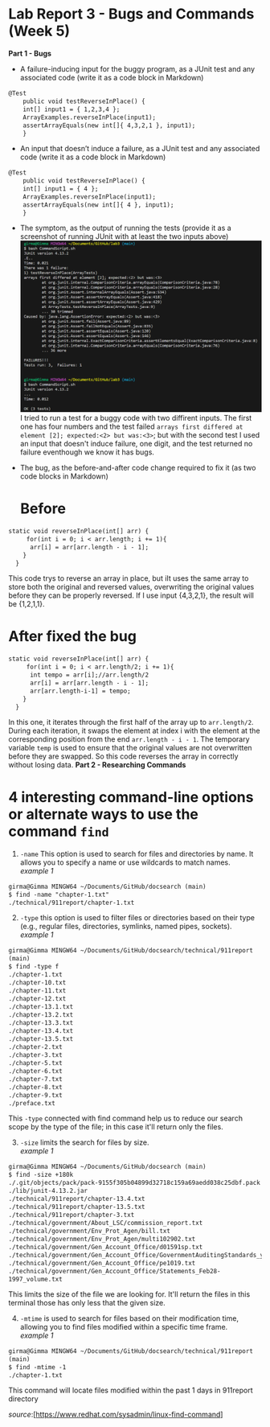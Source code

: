 # Lab Report 3 - Bugs and Commands (Week 5)
**Part 1 - Bugs**
* A failure-inducing input for the buggy program, as a JUnit test and any associated code (write it as a code block in Markdown)
```
@Test 
	public void testReverseInPlace() {
    int[] input1 = { 1,2,3,4 };
    ArrayExamples.reverseInPlace(input1);
    assertArrayEquals(new int[]{ 4,3,2,1 }, input1);
	}
``` 
  
* An input that doesn’t induce a failure, as a JUnit test and any associated code (write it as a code block in Markdown)
```
@Test 
	public void testReverseInPlace() {
    int[] input1 = { 4 };
    ArrayExamples.reverseInPlace(input1);
    assertArrayEquals(new int[]{ 4 }, input1);
	}
``` 
  
* The symptom, as the output of running the tests (provide it as a screenshot of running JUnit with at least the two inputs above)
![image](failure_inducing.png)<br>
I tried to run a test for a buggy code with two diffirent inputs. The first one has four numbers and the test failed ```arrays first differed at element [2]; expected:<2> but was:<3>```; but with the second test I used an input that doesn't induce failure, one digit, and the test returned no failure eventhough we know it has bugs.<br>
  
* The bug, as the before-and-after code change required to fix it (as two code blocks in Markdown)
  # Before 
```
static void reverseInPlace(int[] arr) {
     for(int i = 0; i < arr.length; i += 1){
      arr[i] = arr[arr.length - i - 1];
    }
  }
```
This code trys to reverse an array in place, but iIt uses the same array to store both the original and reversed values, overwriting the original values before they can be properly reversed. If I use input {4,3,2,1}, the result will be {1,2,1,1}.<br>
# After fixed the bug
```
static void reverseInPlace(int[] arr) {
     for(int i = 0; i < arr.length/2; i += 1){
      int tempo = arr[i];//arr.length/2
      arr[i] = arr[arr.length - i - 1];
      arr[arr.length-i-1] = tempo;
    }
  }
```
In this one, it iterates through the first half of the array up to ```arr.length/2```. During each iteration, it swaps the element at index i with the element at the corresponding position from the end ```arr.length - i - 1```. The temporary variable ```temp``` is used to ensure that the original values are not overwritten before they are swapped. So this code reverses the array in correctly without losing data.
**Part 2 - Researching Commands**
# 4 interesting command-line options or alternate ways to use the command ```find```
1. ```-name``` This option is used to search for files and directories by name. It allows you to specify a name or use wildcards to match names.<br>
_example 1_
```
girma@Gimma MINGW64 ~/Documents/GitHub/docsearch (main)
$ find -name "chapter-1.txt"
./technical/911report/chapter-1.txt
```


2. ```-type``` this option is used to filter files or directories based on their type (e.g., regular files, directories, symlinks, named pipes, sockets).<br>
_example 1_
```
girma@Gimma MINGW64 ~/Documents/GitHub/docsearch/technical/911report (main)
$ find -type f
./chapter-1.txt
./chapter-10.txt
./chapter-11.txt
./chapter-12.txt
./chapter-13.1.txt
./chapter-13.2.txt
./chapter-13.3.txt
./chapter-13.4.txt
./chapter-13.5.txt
./chapter-2.txt
./chapter-3.txt
./chapter-5.txt
./chapter-6.txt
./chapter-7.txt
./chapter-8.txt
./chapter-9.txt
./preface.txt
```
This ```-type``` connected with find command help us to reduce our search scope by the type of the file; in this case it'll return only the files.


3. ```-size``` limits the search for files by size.<br>
_example 1_
```
girma@Gimma MINGW64 ~/Documents/GitHub/docsearch (main)
$ find -size +180k
./.git/objects/pack/pack-9155f305b04899d32718c159a69aedd038c25dbf.pack
./lib/junit-4.13.2.jar
./technical/911report/chapter-13.4.txt
./technical/911report/chapter-13.5.txt
./technical/911report/chapter-3.txt
./technical/government/About_LSC/commission_report.txt
./technical/government/Env_Prot_Agen/bill.txt
./technical/government/Env_Prot_Agen/multi102902.txt
./technical/government/Gen_Account_Office/d01591sp.txt
./technical/government/Gen_Account_Office/GovernmentAuditingStandards_yb2002ed.txt
./technical/government/Gen_Account_Office/pe1019.txt
./technical/government/Gen_Account_Office/Statements_Feb28-1997_volume.txt
```
This limits the size of the file we are looking for. It'll return the files in this terminal those has only less that the given size. 


4. ```-mtime``` is used to search for files based on their modification time, allowing you to find files modified within a specific time frame.<br>
_example 1_
```
girma@Gimma MINGW64 ~/Documents/GitHub/docsearch/technical/911report (main)
$ find -mtime -1
./chapter-1.txt
```
This command will locate files modified within the past 1 days in 911report directory

_source_:[https://www.redhat.com/sysadmin/linux-find-command]
